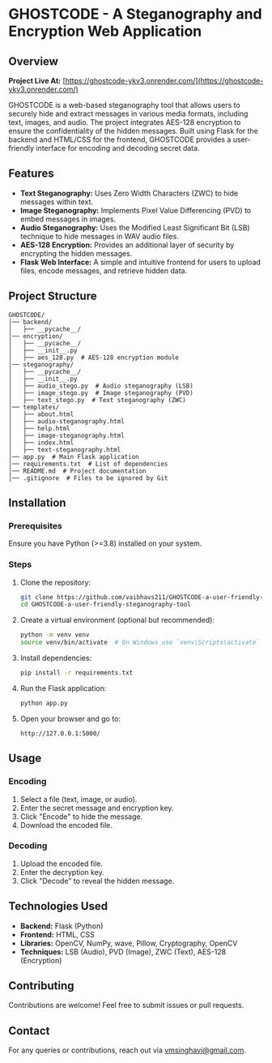
# GHOSTCODE - A Steganography and Encryption Web Application

## Overview

**Project Live At:** [https://ghostcode-ykv3.onrender.com/](https://ghostcode-ykv3.onrender.com/)

GHOSTCODE is a web-based steganography tool that allows users to securely hide and extract messages in various media formats, including text, images, and audio. The project integrates AES-128 encryption to ensure the confidentiality of the hidden messages. Built using Flask for the backend and HTML/CSS for the frontend, GHOSTCODE provides a user-friendly interface for encoding and decoding secret data.

## Features

- **Text Steganography:** Uses Zero Width Characters (ZWC) to hide messages within text.
- **Image Steganography:** Implements Pixel Value Differencing (PVD) to embed messages in images.
- **Audio Steganography:** Uses the Modified Least Significant Bit (LSB) technique to hide messages in WAV audio files.
- **AES-128 Encryption:** Provides an additional layer of security by encrypting the hidden messages.
- **Flask Web Interface:** A simple and intuitive frontend for users to upload files, encode messages, and retrieve hidden data.

## Project Structure

```
GHOSTCODE/
│── backend/
│   ├── __pycache__/
│── encryption/
│   ├── __pycache__/
│   ├── __init__.py
│   ├── aes_128.py  # AES-128 encryption module
│── steganography/
│   ├── __pycache__/
│   ├── __init__.py
│   ├── audio_stego.py  # Audio steganography (LSB)
│   ├── image_stego.py  # Image steganography (PVD)
│   ├── text_stego.py  # Text steganography (ZWC)
│── templates/
│   ├── about.html
│   ├── audio-steganography.html
│   ├── help.html
│   ├── image-steganography.html
│   ├── index.html
│   ├── text-steganography.html
│── app.py  # Main Flask application
│── requirements.txt  # List of dependencies
│── README.md  # Project documentation
│── .gitignore  # Files to be ignored by Git
```

## Installation

### Prerequisites

Ensure you have Python (>=3.8) installed on your system.

### Steps

1. Clone the repository:

   ```sh
   git clone https://github.com/vaibhavs211/GHOSTCODE-a-user-friendly-steganography-tool.git 
   cd GHOSTCODE-a-user-friendly-steganography-tool
   ```

2. Create a virtual environment (optional but recommended):

   ```sh
   python -m venv venv
   source venv/bin/activate  # On Windows use `venv\Scripts\activate`
   ```

3. Install dependencies:

   ```sh
   pip install -r requirements.txt
   ```

4. Run the Flask application:

   ```sh
   python app.py
   ```

5. Open your browser and go to:

   ```
   http://127.0.0.1:5000/
   ```

## Usage

### Encoding

1. Select a file (text, image, or audio).
2. Enter the secret message and encryption key.
3. Click "Encode" to hide the message.
4. Download the encoded file.

### Decoding

1. Upload the encoded file.
2. Enter the decryption key.
3. Click "Decode" to reveal the hidden message.

## Technologies Used

- **Backend:** Flask (Python)
- **Frontend:** HTML, CSS
- **Libraries:** OpenCV, NumPy, wave, Pillow, Cryptography, OpenCV
- **Techniques:** LSB (Audio), PVD (Image), ZWC (Text), AES-128 (Encryption)

## Contributing

Contributions are welcome! Feel free to submit issues or pull requests.


## Contact

For any queries or contributions, reach out via vmsinghavi@gmail.com.
